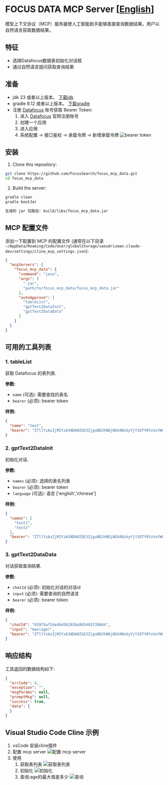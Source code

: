 # FOCUS DATA MCP Server [[English](./README.md)]

模型上下文协议（MCP）服务器使人工智能助手能够直接查询数据结果。用户以自然语言获取数据结果。

## 特征

- 选择Datafocus数据表初始化对话框
- 通过自然语言提问获取查询结果

## 准备

- jdk 23 或者以上版本。 [下载jdk](https://www.oracle.com/java/technologies/downloads/)
- gradle 8.12 或者以上版本。 [下载gradle](https://gradle.org/install/)
- 注册 [Datafocus](https://www.datafocus.ai/) 账号获取 Bearer Token: 
    1. 进入 [Datafocus](https://www.datafocus.ai/) 官网注册账号
    2. 创建一个应用
    3. 进入应用
    4. 系统配置 -> 接口鉴权 -> 承载令牌 -> 新增承载令牌
       ![bearer token](bearer_token_cn.png)

## 安装

1. Clone this repository:

```bash
git clone https://github.com/FocusSearch/focus_mcp_data.git
cd focus_mcp_data
```

2. Build the server:

```bash
gradle clean
gradle bootJar

生成的 jar 包路径: build/libs/focus_mcp_data.jar
```

## MCP 配置文件

添加一下配置到 MCP 的配置文件 (通常在以下目录 `~/AppData/Roaming/Code/User/globalStorage/saoudrizwan.claude-dev/settings/cline_mcp_settings.json`):

```json
{
  "mcpServers": {
    "focus_mcp_data": {
      "command": "java",
      "args": [
        "-jar",
        "path/to/focus_mcp_data/focus_mcp_data.jar"
      ],
      "autoApprove": [
        "tableList",
        "gptText2DataInit",
        "gptText2DataData"
      ]
    }
  }
}
```

## 可用的工具列表

### 1. tableList

获取 Datafocus 的表列表.

**参数:**

- `name` (可选): 需要查找的表名
- `bearer` (必须): bearer token

**样例:**

```json
{
  "name": "test",
  "bearer": "ZTllYzAzZjM2YzA3NDA0ZGE3ZjguNDJhNDjNGU4NzkyYjY1OTY0YzUxYWU5NmU="
}
```

### 2. gptText2DataInit

初始化对话.

**参数:**

- `names` (必须): 选择的表名列表
- `bearer` (必须): bearer token
- `language` (可选): 语言 ['english','chinese']

**样例:**

```json
{
  "names": [
    "test1",
    "test2"
  ],
  "bearer": "ZTllYzAzZjM2YzA3NDA0ZGE3ZjguNDJhNDjNGU4NzkyYjY1OTY0YzUxYWU5NmU="
}
```

### 3. gptText2DataData

对话获取查询结果.

**参数:**

- `chatId` (必须): 初始化对话的对话id
- `input` (必须): 需要查询的自然语言
- `bearer` (必须): bearer token

**样例:**

```json
{
  "chatId": "03975af5de4b4562938a985403f206d4",
  "input": "max(age)",
  "bearer": "ZTllYzAzZjM2YzA3NDA0ZGE3ZjguNDJhNDjNGU4NzkyYjY1OTY0YzUxYWU5NmU="
}
```

## 响应结构

工具返回的数据结构如下:

```json
{
  "errCode": 0,
  "exception": "",
  "msgParams": null,
  "promptMsg": null,
  "success": true,
  "data": {
  }
}
```

## Visual Studio Code Cline 示例

1. vsCode 安装cline插件
2. 配置 mcp server
   ![配置 mcp server](./mcp_server_config.png)
3. 使用
    1. 获取表列表
       ![获取表列表](./focus_mcp_data_table_cn.png)
    2. 初始化
       ![初始化](./focus_mcp_data_init_cn.png)
    3. 查询:age的最大值是多少
       ![查询](./focus_mcp_data_data.png)